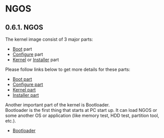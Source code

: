 NGOS
====

0.6.1. NGOS
-----------

The kernel image consist of 3 major parts:
* [Boot](../../../../src/os/boot/) part
* [Configure](../../../../src/os/configure/) part
* [Kernel](../../../../src/os/kernel/) or [Installer](../../../../src/os/installer/) part

Please follow links below to get more details for these parts:

* [Boot part](1.%20Boot%20part/README.md)
* [Configure part](2.%20Configure%20part/README.md)
* [Kernel part](3.%20Kernel%20part/README.md)
* [Installer part](4.%20Installer%20part/README.md)

Another important part of the kernel is Bootloader.<br/>
Bootloader is the first thing that starts at PC start up. It can load NGOS or some another OS or application (like memory test, HDD test, partition tool, etc.).

* [Bootloader](5.%20Bootloader/README.md)
